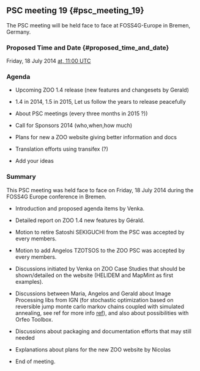 ## PSC meeting 19 {#psc_meeting_19}

The PSC meeting will be held face to face at FOSS4G-Europe in Bremen,
Germany.

### Proposed Time and Date {#proposed_time_and_date}

Friday, 18 July 2014 [at, 11:00
UTC](http://www.timeanddate.com/worldclock/fixedtime.html?year=2014&month=07&day=18&hour=11:00&min=0&sec=0)

### Agenda

-   Upcoming ZOO 1.4 release (new features and changesets by Gerald)

-   1.4 in 2014, 1.5 in 2015, Let us follow the years to release
    peacefully

-   About PSC meetings (every three months in 2015 ?))

-   Call for Sponsors 2014 (who,when,how much)

-   Plans for new a ZOO website giving better information and docs

-   Translation efforts using transifex (?)

-   Add your ideas

### Summary

This PSC meeting was held face to face on Friday, 18 July 2014 during
the FOSS4G Europe conference in Bremen.

-   Introduction and proposed agenda items by Venka.

-   Detailed report on ZOO 1.4 new features by Gérald.

-   Motion to retire Satoshi SEKIGUCHI from the PSC was accepted by
    every members.

-   Motion to add Angelos TZOTSOS to the ZOO PSC was accepted by every
    members.

-   Discussions initiated by Venka on ZOO Case Studies that should be
    shown/detailed on the website (HELIDEM and MapMint as first
    examples).

-   Discussions between Maria, Angelos and Gerald about Image Processing
    libs from IGN (for stochastic optimization based on reversible jump
    monte carlo markov chains coupled with simulated annealing, see ref
    for more info [ref](https://github.com/IGNF/librjmcmc/)), and also
    about possibilities with Orfeo Toolbox.

-   Discussions about packaging and documentation efforts that may still
    needed

-   Explanations about plans for the new ZOO website by Nicolas

-   End of meeting.

